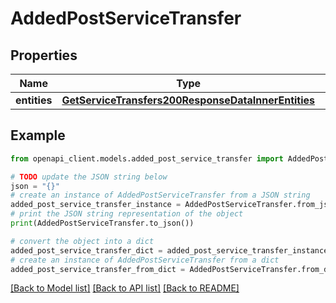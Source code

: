 # AddedPostServiceTransfer


## Properties

Name | Type | Description | Notes
------------ | ------------- | ------------- | -------------
**entities** | [**GetServiceTransfers200ResponseDataInnerEntities**](GetServiceTransfers200ResponseDataInnerEntities.md) |  | 

## Example

```python
from openapi_client.models.added_post_service_transfer import AddedPostServiceTransfer

# TODO update the JSON string below
json = "{}"
# create an instance of AddedPostServiceTransfer from a JSON string
added_post_service_transfer_instance = AddedPostServiceTransfer.from_json(json)
# print the JSON string representation of the object
print(AddedPostServiceTransfer.to_json())

# convert the object into a dict
added_post_service_transfer_dict = added_post_service_transfer_instance.to_dict()
# create an instance of AddedPostServiceTransfer from a dict
added_post_service_transfer_from_dict = AddedPostServiceTransfer.from_dict(added_post_service_transfer_dict)
```
[[Back to Model list]](../README.md#documentation-for-models) [[Back to API list]](../README.md#documentation-for-api-endpoints) [[Back to README]](../README.md)


